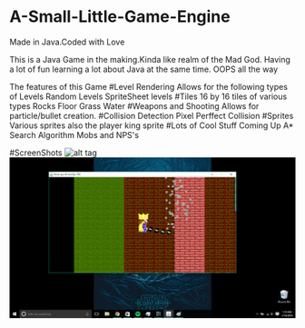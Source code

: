 # A-Small-Little-Game-Engine
Made in Java.Coded with Love

This is a Java Game in the making.Kinda like realm of the Mad God. Having a lot of fun learning a lot about Java at the same time.
OOPS all the way

The features of this Game
#Level Rendering
Allows for the following types of Levels
Random Levels
SpriteSheet levels
#Tiles
16 by 16 tiles of various types
Rocks
Floor
Grass
Water
#Weapons and Shooting
Allows for particle/bullet creation.
#Collision Detection
Pixel Perffect Collision
#Sprites
Various sprites also the player king sprite
#Lots of Cool Stuff Coming Up
A* Search Algorithm
Mobs and NPS's

#ScreenShots
![alt tag](https://raw.github.com/karanchahal/A-Small-Little-Game/master/Screenshots/one.png)
![alt tag](Screenshots/two.png)

